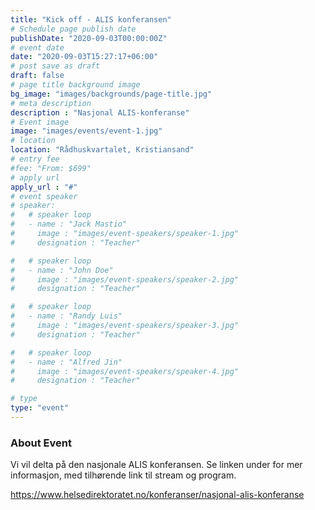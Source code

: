 ```yaml
---
title: "Kick off - ALIS konferansen"
# Schedule page publish date
publishDate: "2020-09-03T00:00:00Z"
# event date
date: "2020-09-03T15:27:17+06:00"
# post save as draft
draft: false
# page title background image
bg_image: "images/backgrounds/page-title.jpg"
# meta description
description : "Nasjonal ALIS-konferanse"
# Event image
image: "images/events/event-1.jpg"
# location
location: "Rådhuskvartalet, Kristiansand"
# entry fee
#fee: "From: $699"
# apply url
apply_url : "#"
# event speaker
# speaker:
#   # speaker loop
#   - name : "Jack Mastio"
#     image : "images/event-speakers/speaker-1.jpg"
#     designation : "Teacher"

#   # speaker loop
#   - name : "John Doe"
#     image : "images/event-speakers/speaker-2.jpg"
#     designation : "Teacher"

#   # speaker loop
#   - name : "Randy Luis"
#     image : "images/event-speakers/speaker-3.jpg"
#     designation : "Teacher"

#   # speaker loop
#   - name : "Alfred Jin"
#     image : "images/event-speakers/speaker-4.jpg"
#     designation : "Teacher"

# type
type: "event"
---
```


### About Event

Vi vil delta på den nasjonale ALIS konferansen. Se linken under for mer informasjon, med tilhørende link til stream og program.

https://www.helsedirektoratet.no/konferanser/nasjonal-alis-konferanse
